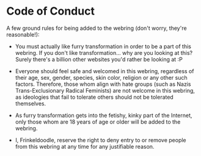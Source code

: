 # Code of Conduct

A few ground rules for being added to the webring (don't worry, they're reasonable!):

- You must actually like furry transformation in order to be a part of this webring. If you don't like transformation... why are you looking at this? Surely there's a billion other websites you'd rather be looking at :P

- Everyone should feel safe and welcomed in this webring, regardless of their age, sex, gender, species, skin color, religion or any other such factors. Therefore, those whom align with hate groups (such as Nazis Trans-Exclusionary Radical Feminists) are not welcome in this webring, as ideologies that fail to tolerate others should not be tolerated themselves.

- As furry transformation gets into the fetishy, kinky part of the Internet, only those whom are 18 years of age or older will be added to the webring.

- I, Frinkeldoodle, reserve the right to deny entry to or remove people from this webring at any time for any justifiable reason.

